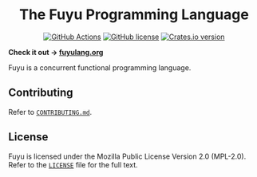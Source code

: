 <h1 align="center">The Fuyu Programming Language</h1>
<p align="center">
  <a href="https://github.com/fuyulang/fuyu/actions"><img src="https://img.shields.io/github/actions/workflow/status/fuyulang/fuyu/ci.yml?branch=main&style=flat-square" alt="GitHub Actions"></a>
  <a href="https://github.com/fuyulang/fuyu/blob/main/LICENSE"><img src="https://img.shields.io/github/license/fuyulang/fuyu?style=flat-square" alt="GitHub license"></a>
  <a href="https://crates.io/crates/fuyu"><img src="https://img.shields.io/crates/v/fuyu?style=flat-square" alt="Crates.io version"></a>
</p>

**Check it out &rarr; [fuyulang.org](https://fuyulang.org)**

Fuyu is a concurrent functional programming language.

## Contributing

Refer to [`CONTRIBUTING.md`](./CONTRIBUTING.md).

## License

Fuyu is licensed under the Mozilla Public License Version 2.0 (MPL-2.0). Refer
to the [`LICENSE`](./LICENSE) file for the full text.
